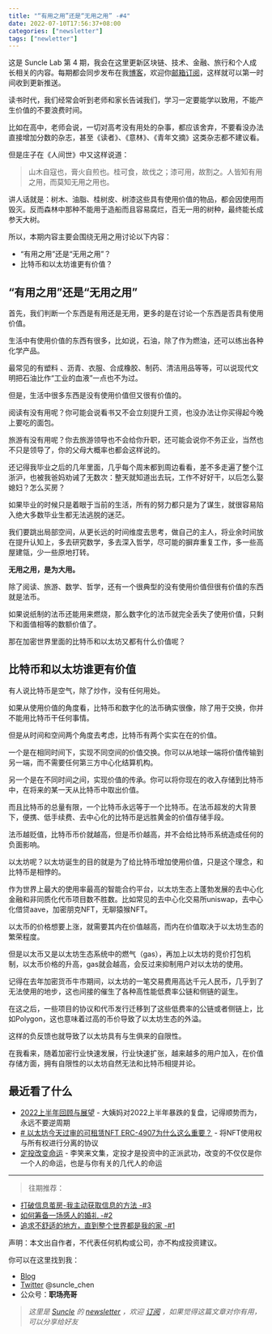 ```yaml
---
title: "“有用之用”还是“无用之用” -#4"
date: 2022-07-10T17:56:37+08:00
categories: ["newsletter"]
tags: ["newletter"]
---
```


这是 Suncle Lab 第 4 期，我会在这里更新区块链、技术、金融、旅行和个人成长相关的内容。每期都会同步发布在我[博客](https://suncle.me/)，欢迎你[邮箱订阅](https://suncle.zhubai.love/)，这样就可以第一时间收到更新推送。

读书时代，我们经常会听到老师和家长告诫我们，学习一定要能学以致用，不能产生价值的不要浪费时间。

比如在高中，老师会说，一切对高考没有用处的杂事，都应该舍弃，不要看没办法直接增加分数的杂志，甚至《读者》、《意林》、《青年文摘》这类杂志都不建议看。

但是庄子在《人间世》中又这样说道：
> 山木自寇也，膏火自煎也。桂可食，故伐之；漆可用，故割之。人皆知有用之用，而莫知无用之用也。

讲人话就是：树木、油脂、桂树皮、树漆这些具有使用价值的物品，都会因使用而毁灭。反而森林中那种不能用于造船而且容易腐烂，百无一用的树种，最终能长成参天大树。

所以，本期内容主要会围绕无用之用讨论以下内容：

- “有用之用”还是“无用之用”？
- 比特币和以太坊谁更有价值？

 ## “有用之用”还是“无用之用”

首先，我们判断一个东西是有用还是无用，更多的是在讨论一个东西是否具有使用价值。 

生活中有使用价值的东西有很多，比如说，石油，除了作为燃油，还可以练出各种化学产品。

最常见的有塑料 、沥青、衣服、合成橡胶、制药、清洁用品等等，可以说现代文明把石油比作“工业的血液”一点也不为过。

但是，生活中很多东西是没有使用价值但又很有价值的。

阅读有没有用呢？你可能会说看书又不会立刻提升工资，也没办法让你买得起今晚上要吃的面包。

旅游有没有用呢？你去旅游领导也不会给你升职，还可能会说你不务正业，当然也不只是领导了，你的父母大概率也都会这样说的。

还记得我毕业之后的几年里面，几乎每个周末都到周边看看，差不多走遍了整个江浙沪，也被我爸妈劝诫了无数次：整天就知道出去玩，工作不好好干，以后怎么娶媳妇？怎么买房？

如果毕业的时候只是着眼于当前的生活，所有的努力都只是为了谋生，就很容易陷入绝大多数毕业生都无法逃脱的迷茫。

我们要跳出局部空间，从更长远的时间维度去思考，做自己的主人，将业余时间放在提升认知上，多去研究数学，多去深入哲学，尽可能的摒弃重复工作，多一些高屋建瓴，少一些原地打转。

**无用之用，是为大用。**

除了阅读、旅游、数学、哲学，还有一个很典型的没有使用价值但很有价值的东西就是法币。

如果说纸制的法币还能用来燃烧，那么数字化的法币就完全丢失了使用价值，只剩下和面值相等的数额价值了。

那在加密世界里面的比特币和以太坊又都有什么价值呢？

## 比特币和以太坊谁更有价值

有人说比特币是空气，除了炒作，没有任何用处。

如果从使用价值的角度看，比特币和数字化的法币确实很像，除了用于交换，你并不能用比特币干任何事情。

但是从时间和空间两个角度去考虑，比特币有两个实实在在的价值。

一个是在相同时间下，实现不同空间的价值交换。你可以从地球一端将价值传输到另一端，而不需要任何第三方中心化结算机构。

另一个是在不同时间之间，实现价值的传承。你可以将你现在的收入存储到比特币中，在将来的某一天从比特币中取出价值。

而且比特币的总量有限，一个比特币永远等于一个比特币。在法币超发的大背景下，便携、低手续费、去中心化的比特币是远胜黄金的价值存储手段。

法币越贬值，比特币币价就越高，但是币价越高，并不会给比特币系统造成任何的负面影响。

以太坊呢？以太坊诞生的目的就是为了给比特币增加使用价值，只是这个理念，和比特币是相悖的。

作为世界上最大的使用率最高的智能合约平台，以太坊生态上蓬勃发展的去中心化金融和非同质化代币项目数不胜数。比如常见的去中心化交易所uniswap，去中心化借贷aave，加密朋克NFT，无聊猿猴NFT。

以太币的价格想要上涨，就需要其内在价值越高，而内在价值取决于以太坊生态的繁荣程度。

但是以太币又是以太坊生态系统中的燃气（gas），再加上以太坊的竞价打包机制，以太币价格的升高，gas就会越高，会反过来抑制用户对以太坊的使用。

记得在去年加密货币牛市期间，以太坊的一笔交易费用高达千元人民币，几乎到了无法使用的地步，这也间接的催生了各种高性能低费率公链和侧链的诞生。

在这之后，一些项目的协议和代币发行迁移到了这些低费率的公链或者侧链上，比如Polygon，这也意味着过高的币价导致了以太坊生态的外溢。

这样的负反馈也就导致了以太坊具有与生俱来的自限性。

在我看来，随着加密行业快速发展，行业快速扩张，越来越多的用户加入，在价值存储方面，拥有自限性的以太坊自然无法和比特币相提并论。

## 最近看了什么

- [2022上半年回顾与展望]([https://addyosmani.com/blog/software-engineering-soft-parts/](https://mirror.xyz/rolex1.eth/_ruqwO5vvrZiNxr_MZBtOYgTo-gpjhaijQ7yeELPKBs)) - 大姨妈对2022上半年暴跌的复盘，记得顺势而为，永远不要逆周期
- [# 以太坊今天过审的可租赁NFT ERC-4907为什么这么重要？](https://www.btcstudy.org/2022/06/16/proof-of-stake-is-not-objective/) - 将NFT使用权与所有权进行分离的协议
- [定投改变命运]([https://guoyu.mirror.xyz/RD-xkpoxasAU7x5MIJmiCX4gll3Cs0pAd5iM258S1Ek](https://ri.firesbox.com/#/cn/)) - 李笑来文集，定投才是投资中的正派武功，改变的不仅仅是你一个人的命运，也是与你有关的几代人的命运

---

> 往期推荐：

- [打破信息茧房-我主动获取信息的方法 -#3](https://suncle.zhubai.love/posts/2155790361623166976)
- [如何筹备一场感人的婚礼 -#2](https://suncle.zhubai.love/posts/2152510668208181248)
- [追求不舒适的地方，直到整个世界都是我的家 -#1](https://suncle.zhubai.love/posts/2114096491819589632)

声明：本文出自作者，不代表任何机构或公司，亦不构成投资建议。

你可以在这里找到我：
- [Blog](https://suncle.me)
- [Twitter](http://twitter.com/suncle_chen) @suncle_chen
- 公众号：**职场亮哥**

> *这里是* [*Suncle*](https://suncle.me/) *的* [*newsletter*](https://suncle.zhubai.love/) *，欢迎* [*订阅*](https://suncle.zhubai.love/) *，如果觉得这篇文章对你有用，可以分享给好友*

